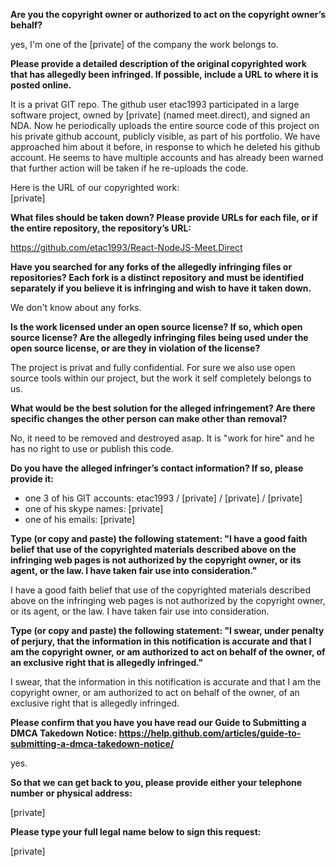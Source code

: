 **Are you the copyright owner or authorized to act on the copyright owner’s behalf?**

yes, I'm one of the [private] of the company the work belongs to.

**Please provide a detailed description of the original copyrighted work that has allegedly been infringed. If possible, include a URL to where it is posted online.**

It is a privat GIT repo. The github user etac1993 participated in a large software project, owned by [private] (named meet.direct), and signed an NDA. Now he periodically uploads the entire source code of this project on his private github account, publicly visible, as part of his portfolio. We have approached him about it before, in response to which he deleted his github account. He seems to have multiple accounts and has already been warned that further action will be taken if he re-uploads the code.

Here is the URL of our copyrighted work:  
[private]

**What files should be taken down? Please provide URLs for each file, or if the entire repository, the repository’s URL:**

https://github.com/etac1993/React-NodeJS-Meet.Direct

**Have you searched for any forks of the allegedly infringing files or repositories? Each fork is a distinct repository and must be identified separately if you believe it is infringing and wish to have it taken down.**

We don't know about any forks.

**Is the work licensed under an open source license? If so, which open source license? Are the allegedly infringing files being used under the open source license, or are they in violation of the license?**

The project is privat and fully confidential. For sure we also use open source tools within our project, but the work it self completely belongs to us.

**What would be the best solution for the alleged infringement? Are there specific changes the other person can make other than removal?**

No, it need to be removed and destroyed asap. It is "work for hire" and he has no right to use or publish this code.

**Do you have the alleged infringer’s contact information? If so, please provide it:**

- one 3 of his GIT accounts: etac1993 / [private] / [private] / [private]
- one of his skype names: [private]
- one of his emails: [private]

**Type (or copy and paste) the following statement: "I have a good faith belief that use of the copyrighted materials described above on the infringing web pages is not authorized by the copyright owner, or its agent, or the law. I have taken fair use into consideration."**

I have a good faith belief that use of the copyrighted materials described above on the infringing web pages is not authorized by the copyright owner, or its agent, or the law. I have taken fair use into consideration.

**Type (or copy and paste) the following statement: "I swear, under penalty of perjury, that the information in this notification is accurate and that I am the copyright owner, or am authorized to act on behalf of the owner, of an exclusive right that is allegedly infringed."**

I swear, that the information in this notification is accurate and that I am the copyright owner, or am authorized to act on behalf of the owner, of an exclusive right that is allegedly infringed.

**Please confirm that you have you have read our Guide to Submitting a DMCA Takedown Notice: https://help.github.com/articles/guide-to-submitting-a-dmca-takedown-notice/**

yes.

**So that we can get back to you, please provide either your telephone number or physical address:**

[private]

**Please type your full legal name below to sign this request:**

[private]

